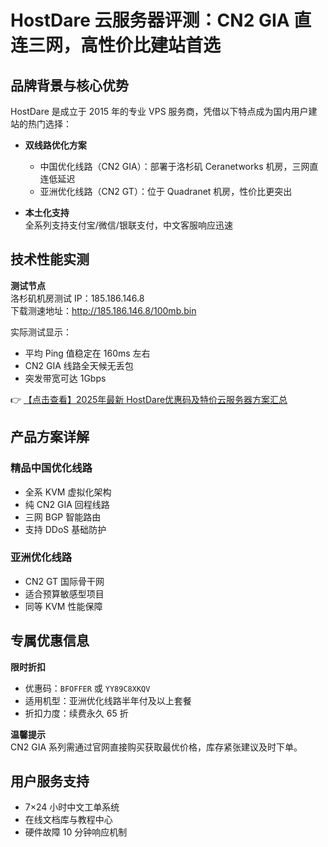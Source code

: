 # HostDare 云服务器评测：CN2 GIA 直连三网，高性价比建站首选

## 品牌背景与核心优势

HostDare 是成立于 2015 年的专业 VPS 服务商，凭借以下特点成为国内用户建站的热门选择：

- **双线路优化方案**  
  - 中国优化线路（CN2 GIA）：部署于洛杉矶 Ceranetworks 机房，三网直连低延迟
  - 亚洲优化线路（CN2 GT）：位于 Quadranet 机房，性价比更突出

- **本土化支持**  
  全系列支持支付宝/微信/银联支付，中文客服响应迅速

## 技术性能实测

**测试节点**  
洛杉矶机房测试 IP：185.186.146.8  
下载测速地址：http://185.186.146.8/100mb.bin

实际测试显示：
- 平均 Ping 值稳定在 160ms 左右
- CN2 GIA 线路全天候无丢包
- 突发带宽可达 1Gbps

👉 [【点击查看】2025年最新 HostDare优惠码及特价云服务器方案汇总](https://bit.ly/hostdare)

## 产品方案详解

### 精品中国优化线路
- 全系 KVM 虚拟化架构
- 纯 CN2 GIA 回程线路
- 三网 BGP 智能路由
- 支持 DDoS 基础防护

### 亚洲优化线路
- CN2 GT 国际骨干网
- 适合预算敏感型项目
- 同等 KVM 性能保障

## 专属优惠信息

**限时折扣**  
- 优惠码：`BFOFFER` 或 `YY89C8XKQV`
- 适用机型：亚洲优化线路半年付及以上套餐
- 折扣力度：续费永久 65 折

**温馨提示**  
CN2 GIA 系列需通过官网直接购买获取最优价格，库存紧张建议及时下单。

## 用户服务支持
- 7×24 小时中文工单系统
- 在线文档库与教程中心
- 硬件故障 10 分钟响应机制